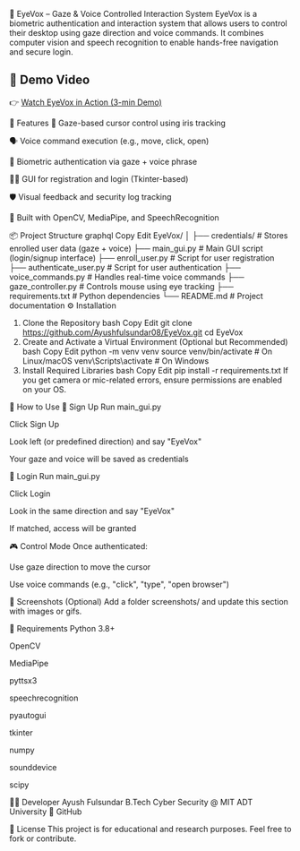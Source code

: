 🧠 EyeVox – Gaze & Voice Controlled Interaction System
EyeVox is a biometric authentication and interaction system that allows users to control their desktop using gaze direction and voice commands. It combines computer vision and speech recognition to enable hands-free navigation and secure login.

## 🎥 Demo Video

👉 [Watch EyeVox in Action (3-min Demo)](https://drive.google.com/file/d/1WAhIng_wFkA21rsPhMhSmac_QG18lU6l/view?usp=drive_link)

🚀 Features
🎯 Gaze-based cursor control using iris tracking

🗣️ Voice command execution (e.g., move, click, open)

🔐 Biometric authentication via gaze + voice phrase

🧑‍💻 GUI for registration and login (Tkinter-based)

🛡️ Visual feedback and security log tracking

🧩 Built with OpenCV, MediaPipe, and SpeechRecognition

📦 Project Structure
graphql
Copy
Edit
EyeVox/
│
├── credentials/               # Stores enrolled user data (gaze + voice)
├── main_gui.py                # Main GUI script (login/signup interface)
├── enroll_user.py             # Script for user registration
├── authenticate_user.py       # Script for user authentication
├── voice_commands.py          # Handles real-time voice commands
├── gaze_controller.py         # Controls mouse using eye tracking
├── requirements.txt           # Python dependencies
└── README.md                  # Project documentation
⚙️ Installation
1. Clone the Repository
bash
Copy
Edit
git clone https://github.com/Ayushfulsundar08/EyeVox.git
cd EyeVox
2. Create and Activate a Virtual Environment (Optional but Recommended)
bash
Copy
Edit
python -m venv venv
source venv/bin/activate      # On Linux/macOS
venv\Scripts\activate         # On Windows
3. Install Required Libraries
bash
Copy
Edit
pip install -r requirements.txt
If you get camera or mic-related errors, ensure permissions are enabled on your OS.

🧪 How to Use
🔑 Sign Up
Run main_gui.py

Click Sign Up

Look left (or predefined direction) and say "EyeVox"

Your gaze and voice will be saved as credentials

🔐 Login
Run main_gui.py

Click Login

Look in the same direction and say "EyeVox"

If matched, access will be granted

🎮 Control Mode
Once authenticated:

Use gaze direction to move the cursor

Use voice commands (e.g., "click", "type", "open browser")

📸 Screenshots (Optional)
Add a folder screenshots/ and update this section with images or gifs.

🧱 Requirements
Python 3.8+

OpenCV

MediaPipe

pyttsx3

speechrecognition

pyautogui

tkinter

numpy

sounddevice

scipy

👨‍💻 Developer
Ayush Fulsundar
B.Tech Cyber Security @ MIT ADT University
🔗 GitHub

📄 License
This project is for educational and research purposes. Feel free to fork or contribute.


